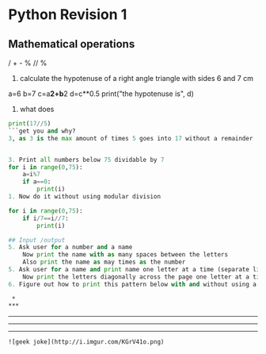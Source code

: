 # Python Revision 1
## Mathematical operations  
/ + - % // %
1. calculate the hypotenuse of a right angle triangle with sides 6 and 7 cm

a=6
b=7
c=a**2+b**2
d=c**0.5
print("the hypotenuse is", d)

1. what does 
```python
print(17//5)
```get you and why?  
3, as 3 is the max amount of times 5 goes into 17 without a remainder


3. Print all numbers below 75 dividable by 7
for i in range(0,75):
	a=i%7
	if a==0:
		print(i)
1. Now do it without using modular division

for i in range(0,75):
	if i/7==i//7:
		print(i)

## Input /output
5. Ask user for a number and a name  
    Now print the name with as many spaces between the letters  
    Also print the name as may times as the number
5. Ask user for a name and print name one letter at a time (separate lines)  
	Now print the letters diagonally across the page one letter at a time (separate lines)
6. Figure out how to print this pattern below with and without using a loop (its just a formatting trick)  
```
     *
    ***
   *****
  *******
 *********
```
![geek joke](http://i.imgur.com/KGrV41o.png)
